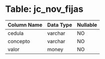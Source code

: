 # Table: jc_nov_fijas

| Column Name | Data Type | Nullable |
|-------------|-----------|----------|
| cedula | varchar | NO |
| concepto | varchar | NO |
| valor | money | NO |
